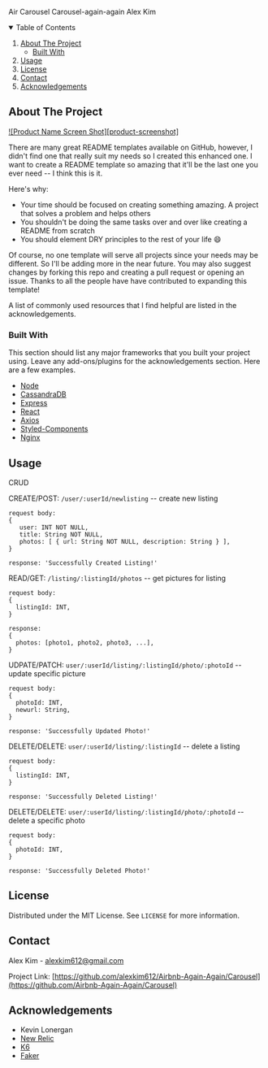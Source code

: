 Air Carousel
Carousel-again-again Alex Kim


<!-- TABLE OF CONTENTS -->
<details open="open">
  <summary>Table of Contents</summary>
  <ol>
    <li>
      <a href="#about-the-project">About The Project</a>
      <ul>
        <li><a href="#built-with">Built With</a></li>
      </ul>
    </li>
     <li><a href="#usage">Usage</a></li>
    <li><a href="#license">License</a></li>
    <li><a href="#contact">Contact</a></li>
    <li><a href="#acknowledgements">Acknowledgements</a></li>
  </ol>
</details>



<!-- ABOUT THE PROJECT -->
## About The Project

[![Product Name Screen Shot][product-screenshot]](https://example.com)

There are many great README templates available on GitHub, however, I didn't find one that really suit my needs so I created this enhanced one. I want to create a README template so amazing that it'll be the last one you ever need -- I think this is it.

Here's why:
* Your time should be focused on creating something amazing. A project that solves a problem and helps others
* You shouldn't be doing the same tasks over and over like creating a README from scratch
* You should element DRY principles to the rest of your life :smile:

Of course, no one template will serve all projects since your needs may be different. So I'll be adding more in the near future. You may also suggest changes by forking this repo and creating a pull request or opening an issue. Thanks to all the people have have contributed to expanding this template!

A list of commonly used resources that I find helpful are listed in the acknowledgements.

### Built With

This section should list any major frameworks that you built your project using. Leave any add-ons/plugins for the acknowledgements section. Here are a few examples.
* [Node](https://nodejs.org/en/)
* [CassandraDB](https://cassandra.apache.org/)
* [Express](https://expressjs.com/)
* [React](https://reactjs.org/)
* [Axios](https://www.npmjs.com/package/axios)
* [Styled-Components](https://styled-components.com/)
* [Nginx](https://www.nginx.com/)


<!-- USAGE EXAMPLES -->
## Usage

CRUD

CREATE/POST: `/user/:userId/newlisting` -- create new listing  
```
request body:  
{  
   user: INT NOT NULL,  
   title: String NOT NULL,  
   photos: [ { url: String NOT NULL, description: String } ],  
}  
```
```
response: 'Successfully Created Listing!'  
```

READ/GET: `/listing/:listingId/photos` -- get pictures for listing  
```
request body: 
{
  listingId: INT,
}
```
```
response: 
{
  photos: [photo1, photo2, photo3, ...],
}
```

UDPATE/PATCH: `user/:userId/listing/:listingId/photo/:photoId` -- update specific picture 
```
request body:  
{
  photoId: INT,
  newurl: String,
}
```
```
response: 'Successfully Updated Photo!'  
```

DELETE/DELETE: `user/:userId/listing/:listingId` -- delete a listing  
```
request body:  
{
  listingId: INT,
}
```
```
response: 'Successfully Deleted Listing!'
```

DELETE/DELETE: `user/:userId/listing/:listingId/photo/:photoId` -- delete a specific photo  
```
request body:  
{
  photoId: INT,
}
```
```
response: 'Successfully Deleted Photo!'
```




<!-- LICENSE -->
## License

Distributed under the MIT License. See `LICENSE` for more information.



<!-- CONTACT -->
## Contact

Alex Kim - alexkim612@gmail.com

Project Link: [https://github.com/alexkim612/Airbnb-Again-Again/Carousel](https://github.com/Airbnb-Again-Again/Carousel)



<!-- ACKNOWLEDGEMENTS -->
## Acknowledgements
* Kevin Lonergan
* [New Relic](https://newrelic.com/)
* [K6](https://k6.io/)
* [Faker](https://github.com/marak/Faker.js/)

